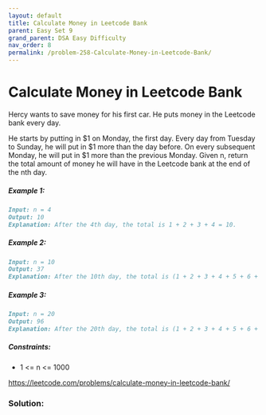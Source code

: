 ```yaml
---
layout: default
title: Calculate Money in Leetcode Bank
parent: Easy Set 9
grand_parent: DSA Easy Difficulty
nav_order: 8
permalink: /problem-258-Calculate-Money-in-Leetcode-Bank/
---
```

# Calculate Money in Leetcode Bank
Hercy wants to save money for his first car. He puts money in the Leetcode bank every day.

He starts by putting in $1 on Monday, the first day. Every day from Tuesday to Sunday, he will put in $1 more than the day before. On every subsequent Monday, he will put in $1 more than the previous Monday.
Given n, return the total amount of money he will have in the Leetcode bank at the end of the nth day.

##### Example 1:
```markdown
Input: n = 4
Output: 10
Explanation: After the 4th day, the total is 1 + 2 + 3 + 4 = 10.
```
##### Example 2:
```markdown
Input: n = 10
Output: 37
Explanation: After the 10th day, the total is (1 + 2 + 3 + 4 + 5 + 6 + 7) + (2 + 3 + 4) = 37. Notice that on the 2nd Monday, Hercy only puts in $2.
```
##### Example 3:
```markdown
Input: n = 20
Output: 96
Explanation: After the 20th day, the total is (1 + 2 + 3 + 4 + 5 + 6 + 7) + (2 + 3 + 4 + 5 + 6 + 7 + 8) + (3 + 4 + 5 + 6 + 7 + 8) = 96.
```
##### Constraints:
* 1 <= n <= 1000

https://leetcode.com/problems/calculate-money-in-leetcode-bank/
### Solution:
```java

```